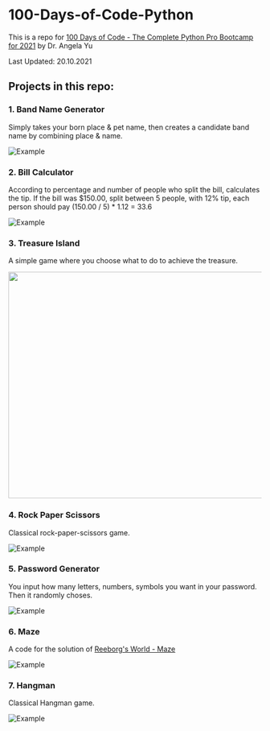 # 100-Days-of-Code-Python

This is a repo for [100 Days of Code - The Complete Python Pro Bootcamp for 2021](https://www.udemy.com/course/100-days-of-code/) by Dr. Angela Yu 

Last Updated: 20.10.2021

## Projects in this repo:
### 1. Band Name Generator
Simply takes your born place & pet name, then creates a candidate band name by combining place & name.

![Example](https://im2.ezgif.com/tmp/ezgif-2-448f87eafbbd.gif)


### 2. Bill Calculator
According to percentage and number of people who split the bill, calculates the tip.
If the bill was $150.00, split between 5 people, with 12% tip, each person should pay (150.00 / 5) * 1.12 = 33.6

![Example](https://im2.ezgif.com/tmp/ezgif-2-2d956bc0e34d.gif)


### 3. Treasure Island
A simple game where you choose what to do to achieve the treasure.

<img src="https://i.ibb.co/wybFM4S/Screenshot-2021-10-20-at-07-48-19.png" width="550" height="450" />


### 4. Rock Paper Scissors
Classical rock-paper-scissors game.

![Example](https://im2.ezgif.com/tmp/ezgif-2-b3450a5b2dee.gif)


### 5. Password Generator
You input how many letters, numbers, symbols you want in your password. Then it randomly choses.

![Example](https://im2.ezgif.com/tmp/ezgif-2-f40a3da90a00.gif)

### 6. Maze
A code for the solution of [Reeborg's World - Maze](https://reeborg.ca/reeborg.html?lang=en&mode=python&menu=worlds%2Fmenus%2Freeborg_intro_en.json&name=Maze&url=worlds%2Ftutorial_en%2Fmaze1.json)

![Example](https://im2.ezgif.com/tmp/ezgif-2-66e0d97a242c.gif)

### 7. Hangman
Classical Hangman game.

![Example](https://im2.ezgif.com/tmp/ezgif-2-4aace070442c.gif)
